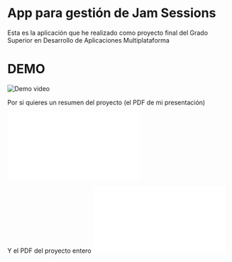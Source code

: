 # App para gestión de Jam Sessions

Esta es la aplicación que he realizado como proyecto final del Grado Superior en Desarrollo de Aplicaciones Multiplataforma

# DEMO

![Demo video](gitRes/JamSession.gif)

Por si quieres un resumen del proyecto (el PDF de mi presentación)

![Presentation](gitRes/JamSessionPresentation.pdf)

Y el PDF del proyecto entero
![Project](gitRes/JamSessionProject.pdf)

